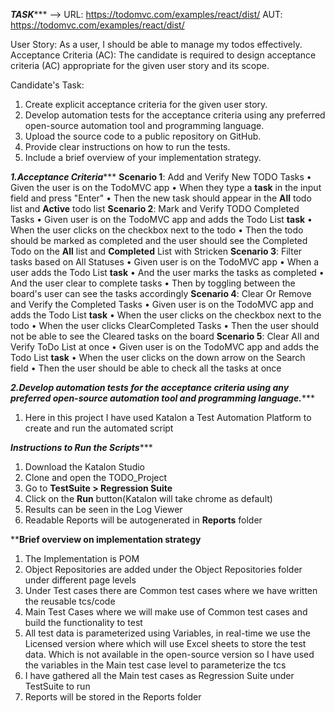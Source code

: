 ***********TASK**************
--> URL: https://todomvc.com/examples/react/dist/
AUT: https://todomvc.com/examples/react/dist/

User Story: As a user, I should be able to manage my todos effectively.
Acceptance Criteria (AC):
The candidate is required to design acceptance criteria (AC) appropriate for the given
user story and its scope.

Candidate&#39;s Task:
1. Create explicit acceptance criteria for the given user story.
2. Develop automation tests for the acceptance criteria using any preferred open-source
automation tool and programming language.
3. Upload the source code to a public repository on GitHub.
4. Provide clear instructions on how to run the tests.
5. Include a brief overview of your implementation strategy.

***********1.Acceptance Criteria**************
**Scenario 1**: Add and Verify New TODO Tasks
	• Given the user is on the TodoMVC app
	• When they type a **task** in the input field and press "Enter"
	• Then the new task should appear in the **All** todo list and **Active** todo list
**Scenario 2**: Mark and Verify TODO Completed Tasks
	• Given user is on the TodoMVC app and adds the Todo List **task**
	• When the user clicks on the checkbox next to the todo
	• Then the todo should be marked as completed and the user should see the Completed Todo on the **All** list and **Completed** List with Stricken 
**Scenario 3**: Filter tasks based on All Statuses
	• Given user is on the TodoMVC app
  • When a user adds the Todo List **task**
	• And the user marks the tasks as completed
  • And the user clear to complete tasks 
	• Then by toggling between the board's user can see the tasks accordingly
**Scenario 4**:  Clear Or Remove and Verify the Completed Tasks
	• Given user is on the TodoMVC app and adds the Todo List **task**
	• When the user clicks on the checkbox next to the todo 
 	• When the user clicks ClearCompleted Tasks
	• Then the user should not be able to see the Cleared tasks on the board 
 **Scenario 5**: Clear All and Verify ToDo List at once 
 	• Given user is on the TodoMVC app and adds the Todo List **task**
	• When the user clicks on the down arrow on the Search field
	• Then the user should be able to check all the tasks at once

 ***********2.Develop automation tests for the acceptance criteria using any preferred open-source
automation tool and programming language.**************
1. Here in this project I have used Katalon a Test Automation Platform to create and run the automated script

 ***********Instructions to Run the Scripts**************
1. Download the Katalon Studio
2. Clone and open the TODO_Project
3. Go to **TestSuite > Regression Suite**
4. Click on the **Run** button(Katalon will take chrome as default) 
5. Results can be seen in the Log Viewer
6. Readable Reports will be autogenerated in **Reports** folder 

****************Brief overview on implementation strategy**************
1. The Implementation is POM
2. Object Repositories are added under the Object Repositories folder under different page levels
3. Under Test cases there are Common test cases where we have written the reusable tcs/code
4. Main Test Cases where we will make use of Common test cases and build the functionality to test
5. All test data is parameterized using Variables, in real-time we use the Licensed version where which will use Excel sheets to store the test data.
   Which is not available in the open-source version so I have used the variables in the Main test case level to parameterize the tcs
6. I have gathered all the Main test cases as Regression Suite under TestSuite to run
7. Reports will be stored in the Reports folder
